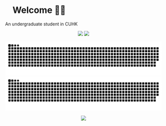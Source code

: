 <div id="toc">
  <ul align="left" style="list-style: none">
    <summary>
      <h1>
        Welcome 👋👋
      </h1>
    </summary>
  </ul>
</div>

 <p align="left">An undergraduate student in CUHK</p>

 <p align="center">
  <img height="160px" src="https://github-readme-stats.vercel.app/api?username=dizzyryan&show_icons=true&theme=transparent&include_all_commits=true" />
  <img height="160px" src="https://github-readme-stats.vercel.app/api/top-langs/?username=dizzyryan&layout=compact&theme=transparent" />
</p>

<p align="center">
    <img src="https://raw.githubusercontent.com/platane/platane/output/github-contribution-grid-snake-dark.svg#gh-dark-mode-only" />
    <img src="https://raw.githubusercontent.com/platane/platane/output/github-contribution-grid-snake.svg#gh-light-mode-only" />
</p>

<p align="center">
  <img src="https://profile-counter.glitch.me/dizzyryan/count.svg" />
</p>

